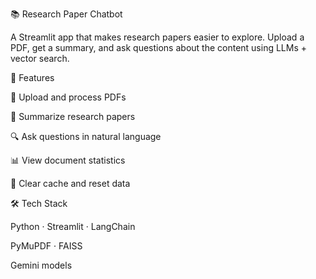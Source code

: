 📚 Research Paper Chatbot

A Streamlit app that makes research papers easier to explore. Upload a PDF, get a summary, and ask questions about the content using LLMs + vector search.



🚀 Features

📄 Upload and process PDFs

📝 Summarize research papers

🔍 Ask questions in natural language

📊 View document statistics

🧹 Clear cache and reset data



🛠️ Tech Stack

Python · Streamlit · LangChain

PyMuPDF · FAISS

Gemini models
